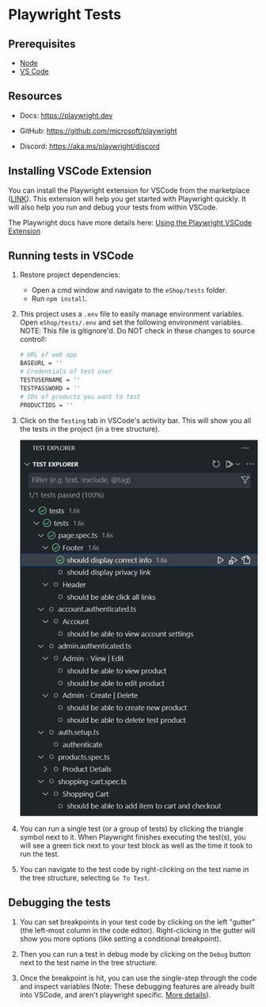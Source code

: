 # Playwright Tests

## Prerequisites

* [Node](https://nodejs.org/dist/v18.15.0/)
* [VS Code](https://code.visualstudio.com/download)

## Resources

* Docs:  <https://playwright.dev>

* GitHub: <https://github.com/microsoft/playwright>

* Discord: <https://aka.ms/playwright/discord>

## Installing VSCode Extension

You can install the Playwright extension for VSCode from the marketplace ([LINK](https://marketplace.visualstudio.com/items?itemName=ms-playwright.playwright)). This extension will help you get started with Playwright quickly. It will also help you run and debug your tests from within VSCode.

The Playwright docs have more details here: [Using the Playwright VSCode Extension](https://playwright.dev/docs/getting-started-vscode)

## Running tests in VSCode

1. Restore project dependencies:
   * Open a cmd window and navigate to the `eShop/tests` folder.
   * Run `npm install`.

1. This project uses a `.env` file to easily manage environment variables. Open `eShop/tests/.env` and set the following environment variables. NOTE: This file is gitignore'd. Do NOT check in these changes to source control!:

    ```bash
    # URL of web app   
    BASEURL = ''
    # Credentials of test user    
    TESTUSERNAME = '' 
    TESTPASSWORD = ''
    # IDs of products you want to test
    PRODUCTIDS = ''
    ```

1. Click on the `Testing` tab in VSCode's activity bar. This will show you all the tests in the project (in a tree structure).

    ![Playwright](./media/playwright.png)

1. You can run a single test (or a group of tests) by clicking the triangle symbol next to it. When Playwright finishes executing the test(s), you will see a green tick next to your test block as well as the time it took to run the test.

1. You can navigate to the test code by right-clicking on the test name in the tree structure, selecting `Go To Test`.

## Debugging the tests

1. You can set breakpoints in your test code by clicking on the left "gutter" (the left-most column in the code editor). Right-clicking in the gutter will show you more options (like setting a conditional breakpoint).

1. Then you can run a test in debug mode by clicking on the `Debug` button next to the test name in the tree structure.

1. Once the breakpoint is hit, you can use the single-step through the code and inspect variables (Note: These debugging features are already built into VSCode, and aren't playwright specific. [More details](https://code.visualstudio.com/docs/editor/debugging)).
